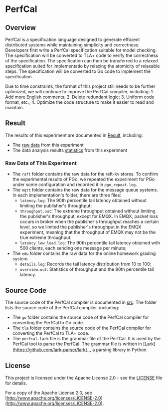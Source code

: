 # PerfCal
## Overview
  PerfCal is  a specification language designed to generate efficient distributed systems while maintaining simplicity and correctness.  Developers first write a PerfCal specification suitable for model checking. The specification will be converted to TLA+ code to verify the correctness of the specification. The specification can then be transferred to a relaxed specification suited for implementatio by relaxing the atomicity of relaxable steps. The specification will be converted to Go code to implement the specification. 

  Due to time constraints, the format of this project still needs to be further optimized, we will continue to improve the PerfCal compiler, including: 1. Add more English comments; 2. Delete redundant logic; 3. Uniform code format, etc.; 4. Optimize the code structure to make it easier to read and maintain.


## Result
The results of this experiment are documented in [Result](./result/), including:
- The [raw data](./result/raw) from this experiment
- The data analysis results [statistics](./result/statistics) from this experiment

### Raw Data of This Experiment
  - The `raft` folder contains the raw data for the raft-kv stores. To confirm the experimental results of PGo, we repeated the experiment for PGo under some configuration and recorded it in `pgo_repeat.log`.
  - The `mqtt` folder contains the raw data for the message queue systems.
    In each implementation's folder, there are three files:
    - `latency.log`: The 90th percentile tail latency obtained without limiting the publisher's throughput;
    - `throughput.out`: The extreme throughput obtained without limiting the publisher's throughput, except for EMQX. In EMQX, packet loss occurs in broker when the publisher's throughput reaches a certain level, so we limited the publisher's throughput in the EMQX experiment, meaning that the throughput of EMQX may not be the true extreme throughput.
    - `latency_low_load.log`: The 90th percentile tail latency obtained with 500 clients, each sending one message per minute;
  - The `edu` folder contains the raw data for the online homework grading system.
    - `details.log`: Records the tail latency distribution from 10 to 100;
    - `overview.out`: Statistics of throughput and the 90th percentile tail latency.

## Source Code
 The source code of the PerfCal compiler is documented in [src](./src/). The folder lists the source code of the PerfCal compiler. 
 including:
 - The `go` folder contains the source code of the PerfCal compiler for converting the PerfCal to Go code.
 - The `tla` folder contains the source code of the PerfCal compiler for converting the PerfCal to TLA+ code.
 - The `perfcal.lark` file is the grammar file of the PerfCal. It is used by the PerfCal tool to parse the PerfCal. The grammar file is written in [Lark](https://github.com/lark-parser/lark）, a parsing library in Python.


## License

This project is licensed under the Apache License 2.0 - see the [LICENSE](LICENSE) file for details.

For a copy of the Apache License 2.0, see [http://www.apache.org/licenses/LICENSE-2.0](http://www.apache.org/licenses/LICENSE-2.0).
